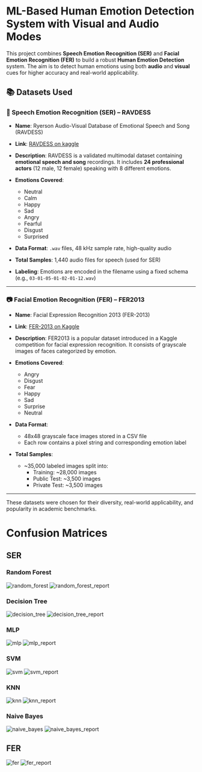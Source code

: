 # ML-Based Human Emotion Detection System with Visual and Audio Modes

This project combines **Speech Emotion Recognition (SER)** and **Facial Emotion Recognition (FER)** to build a robust **Human Emotion Detection** system. The aim is to detect human emotions using both **audio** and **visual** cues for higher accuracy and real-world applicability.

## 📚 Datasets Used

### 🎤 Speech Emotion Recognition (SER) – RAVDESS

- **Name**: Ryerson Audio-Visual Database of Emotional Speech and Song (RAVDESS)
- **Link**: [RAVDESS on kaggle](https://www.kaggle.com/datasets/uwrfkaggler/ravdess-emotional-speech-audio)
- **Description**:
  RAVDESS is a validated multimodal dataset containing **emotional speech and song** recordings. It includes **24 professional actors** (12 male, 12 female) speaking with 8 different emotions.

- **Emotions Covered**:
  - Neutral
  - Calm
  - Happy
  - Sad
  - Angry
  - Fearful
  - Disgust
  - Surprised

- **Data Format**: `.wav` files, 48 kHz sample rate, high-quality audio
- **Total Samples**: 1,440 audio files for speech (used for SER)
- **Labeling**: Emotions are encoded in the filename using a fixed schema (e.g., `03-01-05-01-02-01-12.wav`)

---

### 📷 Facial Emotion Recognition (FER) – FER2013

- **Name**: Facial Expression Recognition 2013 (FER-2013)
- **Link**: [FER-2013 on Kaggle](https://www.kaggle.com/datasets/msambare/fer2013)
- **Description**:
  FER2013 is a popular dataset introduced in a Kaggle competition for facial expression recognition. It consists of grayscale images of faces categorized by emotion.

- **Emotions Covered**:
  - Angry
  - Disgust
  - Fear
  - Happy
  - Sad
  - Surprise
  - Neutral

- **Data Format**:
  - 48x48 grayscale face images stored in a CSV file
  - Each row contains a pixel string and corresponding emotion label

- **Total Samples**:
  - ~35,000 labeled images split into:
    - Training: ~28,000 images
    - Public Test: ~3,500 images
    - Private Test: ~3,500 images

---

These datasets were chosen for their diversity, real-world applicability, and popularity in academic benchmarks.

# Confusion Matrices

## SER

### Random Forest
![random_forest](./SER_confusion_matrix_RandomForest.png)
![random_forest_report](./Report_RandomForest.png)

### Decision Tree
![decision_tree](./SER_confusion_matrix_DecisionTree.png)
![decision_tree_report](./Report_DecisionTree.png)

### MLP
![mlp](./SER_confusion_matrix_MLP.png)
![mlp_report](./Report_MLP.png)

### SVM
![svm](./SER_confusion_matrix_SVM.png)
![svm_report](./Report_SVM.png)

### KNN
![knn](./SER_confusion_matrix_KNN.png)
![knn_report](./Report_KNN.png)

### Naive Bayes
![naive_bayes](./SER_confusion_matrix_NaiveBayes.png)
![naive_bayes_report](./Report_NaiveBayes.png)

## FER
![fer](./FER_confusion_matrix.png)
![fer_report](./Report_FER.png)
